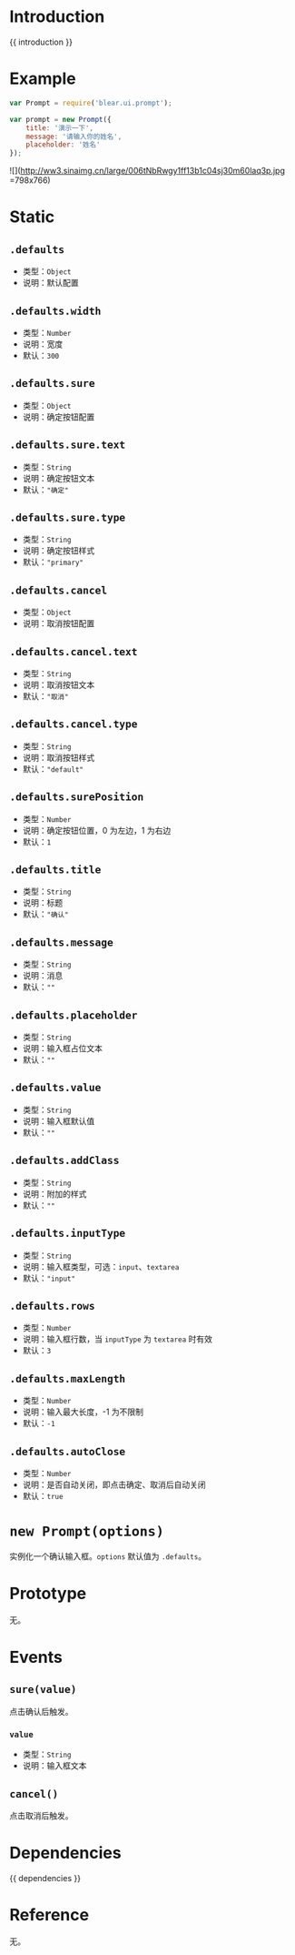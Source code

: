 # Introduction
{{ introduction }}





# Example
```js
var Prompt = require('blear.ui.prompt');

var prompt = new Prompt({
    title: '演示一下',
    message: '请输入你的姓名',
    placeholder: '姓名'
});
```

![](http://ww3.sinaimg.cn/large/006tNbRwgy1ff13b1c04sj30m60laq3p.jpg =798x766)




# Static
## `.defaults`
- 类型：`Object`
- 说明：默认配置

## `.defaults.width`
- 类型：`Number`
- 说明：宽度
- 默认：`300`

## `.defaults.sure`
- 类型：`Object`
- 说明：确定按钮配置

## `.defaults.sure.text`
- 类型：`String`
- 说明：确定按钮文本
- 默认：`"确定"`

## `.defaults.sure.type`
- 类型：`String`
- 说明：确定按钮样式
- 默认：`"primary"`

## `.defaults.cancel`
- 类型：`Object`
- 说明：取消按钮配置

## `.defaults.cancel.text`
- 类型：`String`
- 说明：取消按钮文本
- 默认：`"取消"`

## `.defaults.cancel.type`
- 类型：`String`
- 说明：取消按钮样式
- 默认：`"default"`

## `.defaults.surePosition`
- 类型：`Number`
- 说明：确定按钮位置，0 为左边，1 为右边
- 默认：`1`

## `.defaults.title`
- 类型：`String`
- 说明：标题
- 默认：`"确认"`

## `.defaults.message`
- 类型：`String`
- 说明：消息
- 默认：`""`

## `.defaults.placeholder`
- 类型：`String`
- 说明：输入框占位文本
- 默认：`""`

## `.defaults.value`
- 类型：`String`
- 说明：输入框默认值
- 默认：`""`

## `.defaults.addClass`
- 类型：`String`
- 说明：附加的样式
- 默认：`""`

## `.defaults.inputType`
- 类型：`String`
- 说明：输入框类型，可选：`input`、`textarea`
- 默认：`"input"`

## `.defaults.rows`
- 类型：`Number`
- 说明：输入框行数，当 `inputType` 为 `textarea` 时有效
- 默认：`3`

## `.defaults.maxLength`
- 类型：`Number`
- 说明：输入最大长度，-1 为不限制
- 默认：`-1`

## `.defaults.autoClose`
- 类型：`Number`
- 说明：是否自动关闭，即点击确定、取消后自动关闭
- 默认：`true`


# `new Prompt(options)`
实例化一个确认输入框。`options` 默认值为 `.defaults`。



# Prototype
无。



# Events
## `sure(value)`
点击确认后触发。

### `value`
- 类型：`String`
- 说明：输入框文本

## `cancel()`
点击取消后触发。






# Dependencies
{{ dependencies }}





# Reference
无。

